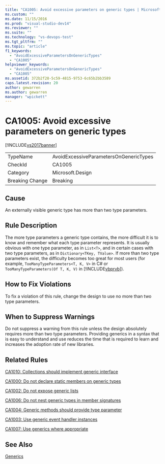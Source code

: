 ```yaml
---
title: "CA1005: Avoid excessive parameters on generic types | Microsoft Docs"
ms.custom: ""
ms.date: 11/15/2016
ms.prod: "visual-studio-dev14"
ms.reviewer: ""
ms.suite: ""
ms.technology: "vs-devops-test"
ms.tgt_pltfrm: ""
ms.topic: "article"
f1_keywords:
  - "AvoidExcessiveParametersOnGenericTypes"
  - "CA1005"
helpviewer_keywords:
  - "AvoidExcessiveParametersOnGenericTypes"
  - "CA1005"
ms.assetid: 372b2f28-5c59-4815-9753-6c65b2bb3589
caps.latest.revision: 20
author: gewarren
ms.author: gewarren
manager: "wpickett"
---
```

# CA1005: Avoid excessive parameters on generic types
[!INCLUDE[vs2017banner](../includes/vs2017banner.md)]

|||
|-|-|
|TypeName|AvoidExcessiveParametersOnGenericTypes|
|CheckId|CA1005|
|Category|Microsoft.Design|
|Breaking Change|Breaking|

## Cause
 An externally visible generic type has more than two type parameters.

## Rule Description
 The more type parameters a generic type contains, the more difficult it is to know and remember what each type parameter represents. It is usually obvious with one type parameter, as in `List<T>`, and in certain cases with two type parameters, as in `Dictionary<TKey, TValue>`. If more than two type parameters exist, the difficulty becomes too great for most users (for example, `TooManyTypeParameters<T, K, V>` in C# or `TooManyTypeParameters(Of T, K, V)` in [!INCLUDE[vbprvb](../includes/vbprvb-md.md)]).

## How to Fix Violations
 To fix a violation of this rule, change the design to use no more than two type parameters.

## When to Suppress Warnings
 Do not suppress a warning from this rule unless the design absolutely requires more than two type parameters. Providing generics in a syntax that is easy to understand and use reduces the time that is required to learn and increases the adoption rate of new libraries.

## Related Rules
 [CA1010: Collections should implement generic interface](../code-quality/ca1010-collections-should-implement-generic-interface.md)

 [CA1000: Do not declare static members on generic types](../code-quality/ca1000-do-not-declare-static-members-on-generic-types.md)

 [CA1002: Do not expose generic lists](../code-quality/ca1002-do-not-expose-generic-lists.md)

 [CA1006: Do not nest generic types in member signatures](../code-quality/ca1006-do-not-nest-generic-types-in-member-signatures.md)

 [CA1004: Generic methods should provide type parameter](../code-quality/ca1004-generic-methods-should-provide-type-parameter.md)

 [CA1003: Use generic event handler instances](../code-quality/ca1003-use-generic-event-handler-instances.md)

 [CA1007: Use generics where appropriate](../code-quality/ca1007-use-generics-where-appropriate.md)

## See Also
 [Generics](http://msdn.microsoft.com/library/75ea8509-a4ea-4e7a-a2b3-cf72482e9282)
